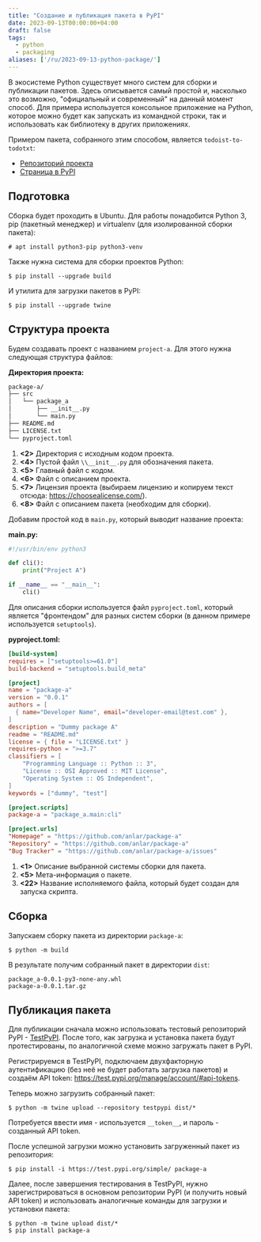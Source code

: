 ```yaml
---
title: "Создание и публикация пакета в PyPI"
date: 2023-09-13T00:00:00+04:00
draft: false
tags:
  - python
  - packaging
aliases: ['/ru/2023-09-13-python-package/']
---
```


В экосистеме Python существует много систем для сборки и публикации пакетов. Здесь описывается самый простой и, насколько это возможно, "официальный и современный"  на данный момент способ. Для примера используется консольное приложение на Python, которое можно будет как запускать из командной строки, так и использовать как библиотеку в других приложениях.

<!--more-->

Примером пакета, собранного этим способом, является `todoist-to-todotxt`:

* [Репозиторий проекта](https://github.com/anlar/todoist-to-todotxt)
* [Страница в PyPI](https://pypi.org/project/todoist-to-todotxt/)

## Подготовка

Сборка будет проходить в Ubuntu. Для работы понадобится Python 3, pip (пакетный менеджер) и virtualenv (для изолированной сборки пакета):

    # apt install python3-pip python3-venv

Также нужна система для сборки проектов Python:

    $ pip install --upgrade build

И утилита для загрузки пакетов в PyPI:

    $ pip install --upgrade twine

## Структура проекта

Будем создавать проект с названием `project-a`. Для этого нужна следующая структура файлов:

**Директория проекта:**

```sh {hl_lines=[2, 4, 5, 6, 7, 8]}
package-a/
├── src
│   └── package_a
│       ├── __init__.py
│       └── main.py
├── README.md
├── LICENSE.txt
└── pyproject.toml
```

1. **<2>** Директория с исходным кодом проекта.
1. **<4>** Пустой файл `\\__init__.py` для обозначения пакета.
1. **<5>** Главный файл с кодом.
1. **<6>** Файл с описанием проекта.
1. **<7>** Лицензия проекта (выбираем лицензию и копируем текст отсюда: https://choosealicense.com/).
1. **<8>** Файл с описанием пакета (необходим для сборки).

Добавим простой код в `main.py`, который выводит название проекта:

**main.py:**

```python
#!/usr/bin/env python3

def cli():
    print("Project A")

if __name__ == "__main__":
    cli()
```

Для описания сборки используется файл `pyproject.toml`, который является "фронтендом" для разных систем сборки (в данном примере используется `setuptools`).

**pyproject.toml:**

```toml {hl_lines=[1, 5, 22]}
[build-system]
requires = ["setuptools>=61.0"]
build-backend = "setuptools.build_meta"

[project]
name = "package-a"
version = "0.0.1"
authors = [
  { name="Developer Name", email="developer-email@test.com" },
]
description = "Dummy package A"
readme = "README.md"
license = { file = "LICENSE.txt" }
requires-python = ">=3.7"
classifiers = [
    "Programming Language :: Python :: 3",
    "License :: OSI Approved :: MIT License",
    "Operating System :: OS Independent",
]
keywords = ["dummy", "test"]

[project.scripts]
package-a = "package_a.main:cli"

[project.urls]
"Homepage" = "https://github.com/anlar/package-a"
"Repository" = "https://github.com/anlar/package-a"
"Bug Tracker" = "https://github.com/anlar/package-a/issues"
```

1. **<1>** Описание выбранной системы сборки для пакета.
1. **<5>** Мета-информация о пакете.
1. **<22>** Название исполняемого файла, который будет создан для запуска скрипта.

## Сборка

Запускаем сборку пакета из директории `package-a`:

    $ python -m build

В результате получим собранный пакет в директории `dist`:

    package_a-0.0.1-py3-none-any.whl
    package-a-0.0.1.tar.gz

## Публикация пакета

Для публикации сначала можно использовать тестовый репозиторий PyPI - [TestPyPI](https://test.pypi.org/). После того, как загрузка и установка пакета будут протестированы, по аналогичной схеме можно загружать пакет в PyPI.

Регистрируемся в TestPyPI, подключаем двухфакторную аутентификацию (без неё не будет работать загрузка пакетов) и создаём API token: https://test.pypi.org/manage/account/#api-tokens.

Теперь можно загрузить собранный пакет:

    $ python -m twine upload --repository testpypi dist/*

Потребуется ввести имя - используется `__token__`, и пароль - созданный API token.

После успешной загрузки можно установить загруженный пакет из репозитория:

    $ pip install -i https://test.pypi.org/simple/ package-a

Далее, после завершения тестирования в TestPyPI, нужно зарегистрироваться в основном репозитории PyPI (и получить новый API token) и использовать аналогичные команды для загрузки и установки пакета:

    $ python -m twine upload dist/*
    $ pip install package-a

